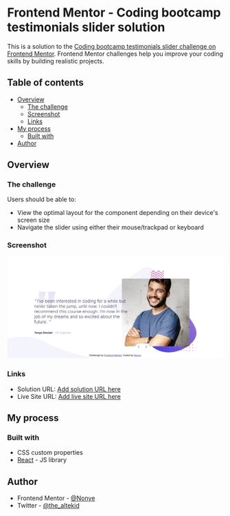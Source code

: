 # Frontend Mentor - Coding bootcamp testimonials slider solution

This is a solution to the [Coding bootcamp testimonials slider challenge on Frontend Mentor](https://www.frontendmentor.io/challenges/coding-bootcamp-testimonials-slider-4FNyLA8JL). Frontend Mentor challenges help you improve your coding skills by building realistic projects. 

## Table of contents

- [Overview](#overview)
  - [The challenge](#the-challenge)
  - [Screenshot](#screenshot)
  - [Links](#links)
- [My process](#my-process)
  - [Built with](#built-with)
- [Author](#author)


## Overview

### The challenge

Users should be able to:

- View the optimal layout for the component depending on their device's screen size
- Navigate the slider using either their mouse/trackpad or keyboard

### Screenshot

![](./solution-preview.png)


### Links

- Solution URL: [Add solution URL here](https://your-solution-url.com)
- Live Site URL: [Add live site URL here](https://coding-bootcamp-testimonials-slider-seven-omega.vercel.app/)

## My process

### Built with

- CSS custom properties
- [React](https://reactjs.org/) - JS library



## Author

- Frontend Mentor - [@Nonye](https://www.frontendmentor.io/profile/4002-Nonye)
- Twitter - [@the_altekid](https://twitter.com/the_altekid)

